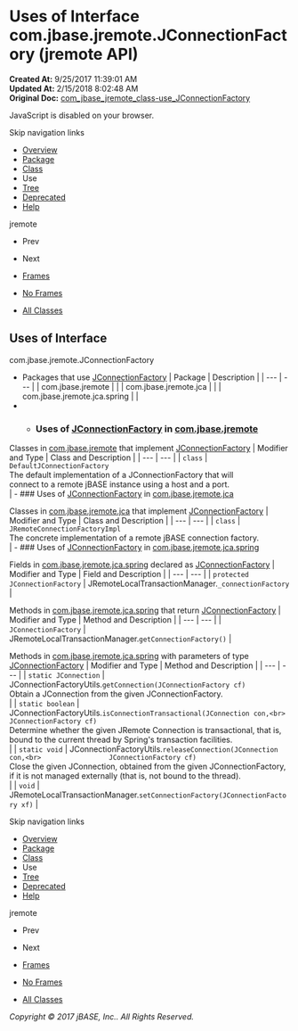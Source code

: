 # Uses of Interface com.jbase.jremote.JConnectionFactory (jremote   API)

**Created At:** 9/25/2017 11:39:01 AM  
**Updated At:** 2/15/2018 8:02:48 AM  
**Original Doc:** [com_jbase_jremote_class-use_JConnectionFactory](https://docs.jbase.com/39249-class-use/com_jbase_jremote_class-use_JConnectionFactory)  

<!--<br>    try {<br>        if (location.href.indexOf('is-external=true') == -1) {<br>            parent.document.title="Uses of Interface com.jbase.jremote.JConnectionFactory (jremote   API)";<br>        }<br>    }<br>    catch(err) {<br>    }<br>//-->
JavaScript is disabled on your browser.

Skip navigation links

- [Overview](../../../../overview-summary.html)
- [Package](./../../../../jremote-api)
- [Class](./../../jconnectionfactory-%28jremote-api%29 "interface in com.jbase.jremote")
- Use
- [Tree](./../../com.jbase.jremote-class-hierarchy)
- [Deprecated](../../../../deprecated-list.html)
- [Help](../../../../help-doc.html)


jremote <br>

- Prev
- Next


- [Frames](./.)
- [No Frames](./.)


- [All Classes](../../../../allclasses-noframe.html)


<!--<br>  allClassesLink = document.getElementById("allclasses\_navbar\_top");<br>  if(window==top) {<br>    allClassesLink.style.display = "block";<br>  }<br>  else {<br>    allClassesLink.style.display = "none";<br>  }<br>  //-->

## Uses of Interface
com.jbase.jremote.JConnectionFactory

- Packages that use [JConnectionFactory](./../../jconnectionfactory-%28jremote-api%29 "interface in com.jbase.jremote") | Package | Description |
| --- | --- |
| com.jbase.jremote |   |
| com.jbase.jremote.jca |   |
| com.jbase.jremote.jca.spring |   |
- - ### Uses of [JConnectionFactory](./../../jconnectionfactory-%28jremote-api%29 "interface in com.jbase.jremote") in [com.jbase.jremote](./../../../../jremote-api)


Classes in [com.jbase.jremote](./../../../../jremote-api) that implement [JConnectionFactory](./../../jconnectionfactory-%28jremote-api%29 "interface in com.jbase.jremote") | Modifier and Type | Class and Description |
| --- | --- |
| `class` | `DefaultJConnectionFactory`<br>The default implementation of a JConnectionFactory that will<br> connect to a remote jBASE instance using a host and a port.<br> |
    - ### Uses of [JConnectionFactory](./../../jconnectionfactory-%28jremote-api%29 "interface in com.jbase.jremote") in [com.jbase.jremote.jca](./../../jca/com.jbase.jremote.jca-%28jremote---api%29)


Classes in [com.jbase.jremote.jca](./../../jca/com.jbase.jremote.jca-%28jremote---api%29) that implement [JConnectionFactory](./../../jconnectionfactory-%28jremote-api%29 "interface in com.jbase.jremote") | Modifier and Type | Class and Description |
| --- | --- |
| `class` | `JRemoteConnectionFactoryImpl`<br>The concrete implementation of a remote jBASE connection factory.<br> |
    - ### Uses of [JConnectionFactory](./../../jconnectionfactory-%28jremote-api%29 "interface in com.jbase.jremote") in [com.jbase.jremote.jca.spring](./../../jca/spring/com.jbase.jremote.jca.spring-%28jremote-api%29)


Fields in [com.jbase.jremote.jca.spring](./../../jca/spring/com.jbase.jremote.jca.spring-%28jremote-api%29) declared as [JConnectionFactory](./../../jconnectionfactory-%28jremote-api%29 "interface in com.jbase.jremote") | Modifier and Type | Field and Description |
| --- | --- |
| `protected JConnectionFactory` | JRemoteLocalTransactionManager.`_connectionFactory`  |



Methods in [com.jbase.jremote.jca.spring](./../../jca/spring/com.jbase.jremote.jca.spring-%28jremote-api%29) that return [JConnectionFactory](./../../jconnectionfactory-%28jremote-api%29 "interface in com.jbase.jremote") | Modifier and Type | Method and Description |
| --- | --- |
| `JConnectionFactory` | JRemoteLocalTransactionManager.`getConnectionFactory()`  |



Methods in [com.jbase.jremote.jca.spring](./../../jca/spring/com.jbase.jremote.jca.spring-%28jremote-api%29) with parameters of type [JConnectionFactory](./../../jconnectionfactory-%28jremote-api%29 "interface in com.jbase.jremote") | Modifier and Type | Method and Description |
| --- | --- |
| `static JConnection` | JConnectionFactoryUtils.`getConnection(JConnectionFactory cf)`<br>Obtain a JConnection from the given JConnectionFactory.<br> |
| `static boolean` | JConnectionFactoryUtils.`isConnectionTransactional(JConnection con,<br>                         JConnectionFactory cf)`<br>Determine whether the given JRemote Connection is transactional, that is,<br> bound to the current thread by Spring's transaction facilities.<br> |
| `static void` | JConnectionFactoryUtils.`releaseConnection(JConnection con,<br>                 JConnectionFactory cf)`<br>Close the given JConnection, obtained from the given JConnectionFactory,<br> if it is not managed externally (that is, not bound to the thread).<br> |
| `void` | JRemoteLocalTransactionManager.`setConnectionFactory(JConnectionFactory xf)`  |

Skip navigation links

- [Overview](../../../../overview-summary.html)
- [Package](./../../../../jremote-api)
- [Class](./../../jconnectionfactory-%28jremote-api%29 "interface in com.jbase.jremote")
- Use
- [Tree](./../../com.jbase.jremote-class-hierarchy)
- [Deprecated](../../../../deprecated-list.html)
- [Help](../../../../help-doc.html)


jremote <br>

- Prev
- Next


- [Frames](./.)
- [No Frames](./.)


- [All Classes](../../../../allclasses-noframe.html)


<!--<br>  allClassesLink = document.getElementById("allclasses\_navbar\_bottom");<br>  if(window==top) {<br>    allClassesLink.style.display = "block";<br>  }<br>  else {<br>    allClassesLink.style.display = "none";<br>  }<br>  //-->

*Copyright © 2017 jBASE, Inc.. All Rights Reserved.*
